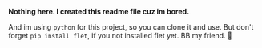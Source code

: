 **Nothing here. I created this readme file cuz im bored.**

And im using ```python``` for this project, so you can clone it and use. But don't forget ```pip install flet```, if you not installed flet yet. BB my friend. 🤙
